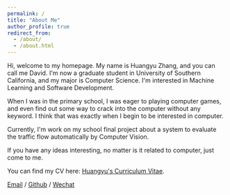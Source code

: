 ```yaml
---
permalink: /
title: "About Me"
author_profile: true
redirect_from: 
  - /about/
  - /about.html
---
```



Hi, welcome to my homepage. My name is Huangyu Zhang, and you can call me David. I'm now a graduate student in University of Southern California, and my major is Computer Science. I'm interested in Machine Learning and Software Development.

When I was in the primary school, I was eager to playing computer games, and even find out some way to crack into the computer without any keyword. I think that was exactly when I begin to be interested in computer.

Currently, I'm work on my school final project about a system to evaluate the traffic flow automatically by Computer Vision.

If you have any ideas interesting, no matter is it related to computer, just come to me.

You can find my CV here: [Huangyu's Curriculum Vitae](../files/Curriculum_Vitae.pdf).

[Email](mailto:huangyuz@usc.edu) / [Github](https://github.com/DavidZhang0710) / [Wechat](../images/wechat.jpg) 
